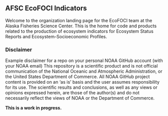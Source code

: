 ## AFSC EcoFOCI Indicators

Welcome to the organization landing page for the EcoFOCI team at the Alaska Fisheries Science Center. This is the home for code and products related to the production of ecosystem indicators for Ecosystem Status Reports and Ecosystem-Socioeconomic Profiles. 

### Disclaimer

Example disclaimer for a repo on your personal NOAA GitHub account (with your NOAA email)
This repository is a scientific product and is not official communication of the National Oceanic and Atmospheric Administration, or the United States Department of Commerce. All NOAA GitHub project content is provided on an ‘as is’ basis and the user assumes responsibility for its use. The scientific results and conclusions, as well as any views or opinions expressed herein, are those of the author(s) and do not necessarily reflect the views of NOAA or the Department of Commerce.


**This is a work in progress.**

